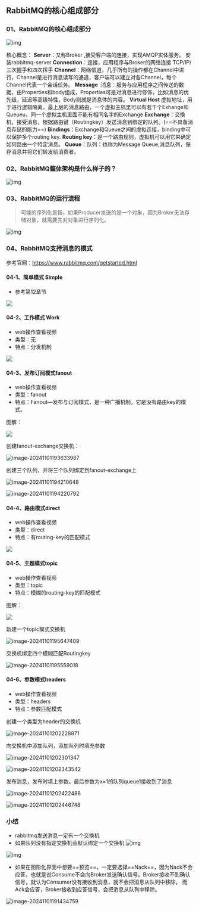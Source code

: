 ## RabbitMQ的核心组成部分

### 01、RabbitMQ的核心组成部分

![img](./assets/14.RabbitMQ的核心组成部分/kuangstudy62a1f9e3-027d-408a-8fb4-a176bd184d23.png)

核心概念：
**Server**：又称Broker ,接受客户端的连接，实现AMQP实体服务。 安装rabbitmq-server
**Connection**：连接，应用程序与Broker的网络连接 TCP/IP/ 三次握手和四次挥手
**Channel**：网络信道，几乎所有的操作都在Channel中进行，Channel是进行消息读写的通道，客户端可以建立对各Channel，每个Channel代表一个会话任务。
**Message** :消息：服务与应用程序之间传送的数据，由Properties和body组成，Properties可是对消息进行修饰，比如消息的优先级，延迟等高级特性，Body则就是消息体的内容。
**Virtual Host** 虚拟地址，用于进行逻辑隔离，最上层的消息路由，一个虚拟主机里可以有若干个Exhange和Queueu，同一个虚拟主机里面不能有相同名字的Exchange
**Exchange**：交换机，接受消息，根据路由键（Routingkey）发送消息到绑定的队列。(==不具备消息存储的能力==)
**Bindings**：Exchange和Queue之间的虚拟连接，binding中可以保护多个routing key.
**Routing key**：是一个路由规则，虚拟机可以用它来确定如何路由一个特定消息。
**Queue**：队列：也称为Message Queue,消息队列，保存消息并将它们转发给消费者。

### 02、RabbitMQ整体架构是什么样子的？

![img](./assets/14.RabbitMQ的核心组成部分/kuangstudy23e6e571-d661-4f4b-b4f4-4d4efb766bc3.png)

### 03、RabbitMQ的运行流程

> 可能的序列化是指，如果Producer发送的是一个对象，因为Broker无法存储对象，就需要先对对象进行序列化。

![img](./assets/14.RabbitMQ的核心组成部分/kuangstudy2704cee9-3595-45de-892d-ee658e848806.png)

### 04、RabbitMQ支持消息的模式

参考官网：https://www.rabbitmq.com/getstarted.html

#### 04-1、简单模式 Simple

- 参考第12章节

![](./assets/14.RabbitMQ的核心组成部分/image-20241101190003302.png)

#### 04-2、工作模式 Work

- web操作查看视频
- 类型：无
- 特点：分发机制

![](./assets/14.RabbitMQ的核心组成部分/image-20241101190012822.png)

#### 04-3、发布订阅模式fanout

- web操作查看视频
- 类型：fanout
- 特点：Fanout—发布与订阅模式，是一种广播机制，它是没有路由key的模式。

图解：

![](./assets/14.RabbitMQ的核心组成部分/image-20241101190021280.png)

创建fanout-exchange交换机：

![image-20241101193633987](./assets/14.RabbitMQ的核心组成部分/image-20241101193633987.png)

创建三个队列，并将三个队列绑定到fanout-exchange上

![image-20241101194210648](./assets/14.RabbitMQ的核心组成部分/image-20241101194210648.png)

![image-20241101194220792](./assets/14.RabbitMQ的核心组成部分/image-20241101194220792.png)

#### 04-4、路由模式direct

- web操作查看视频
- 类型：direct
- 特点：有routing-key的匹配模式

![](./assets/14.RabbitMQ的核心组成部分/image-20241101190042162.png)

#### 04-5、主题模式topic

- web操作查看视频
- 类型：topic
- 特点：模糊的routing-key的匹配模式

图解：

![](./assets/14.RabbitMQ的核心组成部分/image-20241101190053809.png)

新建一个topic模式交换机

![image-20241101195647409](./assets/14.RabbitMQ的核心组成部分/image-20241101195647409.png)

交换机绑定四个模糊匹配Routingkey

![image-20241101195559018](./assets/14.RabbitMQ的核心组成部分/image-20241101195559018.png)

#### 04-6、参数模式headers

- web操作查看视频
- 类型：headers
- 特点：参数匹配模式

创建一个类型为header的交换机

![image-20241101202228871](./assets/14.RabbitMQ的核心组成部分/image-20241101202228871.png)

向交换机中添加队列，添加队列时填充参数

![image-20241101202301347](./assets/14.RabbitMQ的核心组成部分/image-20241101202301347.png)

![image-20241101202343542](./assets/14.RabbitMQ的核心组成部分/image-20241101202343542.png)

发布消息，发布时填上参数。最后参数为x=1的队列queue1接收到了消息

![image-20241101202422488](./assets/14.RabbitMQ的核心组成部分/image-20241101202422488.png)

![image-20241101202446748](./assets/14.RabbitMQ的核心组成部分/image-20241101202446748.png)

### 小结

- rabbitmq发送消息一定有一个交换机
- 如果队列没有指定交换机会默认绑定一个交换机
  ![img](./assets/14.RabbitMQ的核心组成部分/kuangstudye28575ea-17f4-41a8-ac32-133727fd63ae.png)

![img](./assets/14.RabbitMQ的核心组成部分/kuangstudyd23fdb11-89c8-4883-a027-76d93d257138-1730458405397-53.png)

- 如果在图形化界面中想要==预览==，一定要选择==Nack==，因为Nack不会应答，也就是说Consume不会向Broker发送确认信号。Broker接收不到确认信号，就认为Consumer没有接收到消息，就不会把消息从队列中移除。
  而Ack会应答，Broker接收到应答信号，会把消息从队列中移除。

![image-20241101191434759](./assets/14.RabbitMQ的核心组成部分/image-20241101191434759.png)

